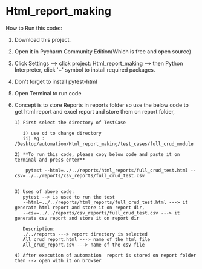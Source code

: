 # Html_report_making

How to Run this code::
1) Download this project.

2) Open it in Pycharm Community Edition(Which is free and open source)

3) Click Settings --> click project: Html_report_making --> then Python Interpreter,
   click '+' symbol to install required packages.
   
4) Don't forget to install pytest-html

5) Open Terminal to run code

6) Concept is to store Reports in reports folder so use the below code to get html report and excel report and store them on report folder,
 
       1) First select the directory of TestCase

          i) use cd to change directory 
          ii) eg : /Desktop/automation/Html_report_making/test_cases/full_crud_module

       2) **To run this code, please copy below code and paste it on terminal and press enter** 

           pytest --html=../../reports/html_reports/full_crud_test.html --csv=../../reports/csv_reports/full_crud_test.csv
          
   
       3) Uses of above code:
          pytest --> is used to run the test 
          --html=../../reports/html_reports/full_crud_test.html ---> it generate html report and store it on report dir,
          --csv=../../reports/csv_reports/full_crud_test.csv ---> it generate csv report and store it on report dir
         
          Description: 
          ./../reports ---> report directory is selected
          All_crud_report.html ---> name of the html file   
          All_crud_report.csv ---> name of the csv file 

       4) After execution of automation  report is stored on report folder then --> open with it on browser
       

    
